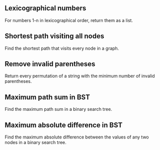 ## Lexicographical numbers
For numbers 1-n in lexicographical order, return them as a list.

## Shortest path visiting all nodes
Find the shortest path that visits every node in a graph.

## Remove invalid parentheses
Return every permutation of a string with the minimum number of invalid parentheses.

## Maximum path sum in BST
Find the maximum path sum in a binary search tree.

## Maximum absolute difference in BST
Find the maximum absolute difference between the values of any two nodes in a binary search tree.
